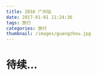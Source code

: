 ```yaml
---
title: 2016 广州站
date: 2017-01-01 11:24:36
tags: 旅行
categories: 旅行
thumbnail: /images/guangzhou.jpg
---
```


# 待续...

